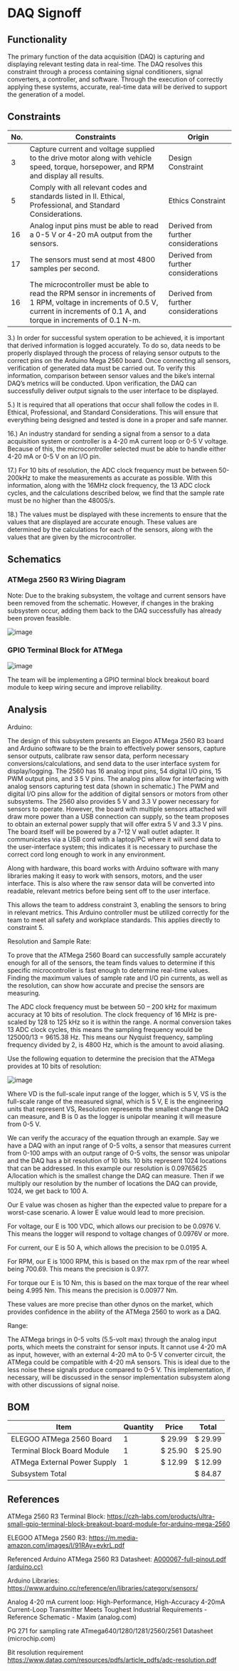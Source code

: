# DAQ Signoff

## Functionality

The primary function of the data acquisition (DAQ) is capturing and displaying relevant testing data in real-time. The DAQ resolves this constraint through a process containing signal conditioners, signal converters, a controller, and software. Through the execution of correctly applying these systems, accurate, real-time data will be derived to support the generation of a model.

## Constraints
|No.        |Constraints   |Origin   |
|---|---------------------|--------|
|3|Capture current and voltage supplied to the drive motor along with vehicle speed, torque, horsepower, and RPM and display all results.         |Design Constraint |
|5|Comply with all relevant codes and standards listed in II. Ethical, Professional, and Standard Considerations.       |Ethics Constraint|
|16|Analog input pins must be able to read a 0-5 V or 4-20 mA output from the sensors.       |Derived from further considerations|
|17|The sensors must send at most 4800 samples per second.       |Derived from further considerations|
|16|The microcontroller must be able to read the RPM sensor in increments of 1 RPM, voltage in increments of 0.5 V, current in increments of 0.1 A, and torque in increments of 0.1 N-m.       |Derived from further considerations|


3.)  In order for successful system operation to be achieved, it is important that derived information is logged accurately. To do so, data needs to be properly displayed through the process of relaying sensor outputs to the correct pins on the Arduino Mega 2560 board. Once connecting all sensors, verification of generated data must be carried out. To verify this information, comparison between sensor values and the bike’s internal DAQ’s metrics will be conducted. Upon verification, the DAQ can successfully deliver output signals to the user interface to be displayed.

5.)   It is required that all operations that occur shall follow the codes in II. Ethical, Professional, and Standard Considerations. This will ensure that everything being designed and tested is done in a proper and safe manner.

16.)   An industry standard for sending a signal from a sensor to a data acquisition system or controller is a 4-20 mA current loop or 0-5 V voltage.  Because of this, the microcontroller selected must be able to handle either 4-20 mA or 0-5 V on an I/O pin.

17.)   For 10 bits of resolution, the ADC clock frequency must be between 50-200kHz to make the measurements as accurate as possible.  With this information, along with the 16MHz clock frequency, the 13 ADC clock cycles, and the calculations described below, we find that the sample rate must be no higher than the 4800S/s.

18.)   The values must be displayed with these increments to ensure that the values that are displayed are accurate enough.  These values are determined by the calculations for each of the sensors, along with the values that are given by the microcontroller.



## Schematics

### ATMega 2560 R3 Wiring Diagram
Note: Due to the braking subsystem, the voltage and current sensors have been removed from the schematic. However, if changes in the braking subsystem occur, adding them back to the DAQ successfully has already been proven feasible.

![image](https://github.com/Dylan2432/Capstone1_Team3_EV-Motorcycle-Chassis-Dynamometer/assets/157453598/73cc76ce-7a36-492f-9340-87c22a202c2c)


### GPIO Terminal Block for ATMega

![image](https://github.com/Dylan2432/Capstone1_Team3_EV-Motorcycle-Chassis-Dynamometer/assets/100161665/8f1a0d65-bd72-4ea7-ab0b-776cb64db4e0)

The team will be implementing a GPIO terminal block breakout board module to keep wiring secure and improve reliability.


## Analysis

Arduino:

The design of this subsystem presents an Elegoo ATMega 2560 R3 board and Arduino software to be the brain to effectively power sensors, capture sensor outputs, calibrate raw sensor data, perform necessary conversions/calculations, and send data to the user interface system for display/logging. The 2560 has 16 analog input pins, 54 digital I/O pins, 15 PWM output pins, and 3 5 V pins. The analog pins allow for interfacing with analog sensors capturing test data (shown in schematic.) The PWM and digital I/O pins allow for the addition of digital sensors or motors from other subsystems. The 2560 also provides 5 V and 3.3 V power necessary for sensors to operate. However, the board with multiple sensors attached will draw more power than a USB connection can supply, so the team proposes to obtain an external power supply that will offer extra 5 V and 3.3 V pins. The board itself will be powered by a 7-12 V wall outlet adapter. It communicates via a USB cord with a laptop/PC where it will send data to the user-interface system; this indicates it is necessary to purchase the correct cord long enough to work in any environment.

Along with hardware, this board works with Arduino software with many libraries making it easy to work with sensors, motors, and the user interface. This is also where the raw sensor data will be converted into readable, relevant metrics before being sent off to the user interface.

This allows the team to address constraint 3, enabling the sensors to bring in relevant metrics. This Arduino controller must be utilized correctly for the team to meet all safety and workplace standards. This applies directly to constraint 5.

Resolution and Sample Rate:

To prove that the ATMega 2560 Board can successfully sample accurately enough for all of the sensors, the team finds values to determine if this specific microcontroller is fast enough to determine real-time values.  Finding the maximum values of sample rate and I/O pin currents, as well as the resolution, can show how accurate and precise the sensors are measuring.

The ADC clock frequency must be between 50 – 200 kHz for maximum accuracy at 10 bits of resolution. The clock frequency of 16 MHz is pre-scaled by 128 to 125 kHz so it is within the range. A normal conversion takes 13 ADC clock cycles, this means the sampling frequency would be 125000/13 = 9615.38 Hz. This means our Nyquist frequency, sampling frequency divided by 2, is 4800 Hz, which is the amount to avoid aliasing.

Use the following equation to determine the precision that the ATMega provides at 10 bits of resolution: 

![image](https://github.com/Dylan2432/Capstone1_Team3_EV-Motorcycle-Chassis-Dynamometer/assets/157453598/720d4f84-d0a3-44b4-ab01-e97a1ae3008c)


  Where VD is the full-scale input range of the logger, which is 5 V, VS is the full-scale range of the measured signal, which is 5 V, E is the engineering units that represent VS, Resolution represents the smallest change the DAQ can measure, and B is 0 as the logger is unipolar meaning it will measure from 0-5 V.

  We can verify the accuracy of the equation through an example. Say we have a DAQ with an input range of 0-5 volts, a sensor that measures current from 0-100 amps with an output range of 0-5 volts, the sensor was unipolar and the DAQ has a bit resolution of 10 bits. 10 bits represent 1024 locations that can be addressed. In this example our resolution is 0.09765625 A/location which is the smallest change the DAQ can measure. Then if we multiply our resolution by the number of locations the DAQ can provide, 1024, we get back to 100 A.


  Our E value was chosen as higher than the expected value to prepare for a worst-case scenario. A lower E value would lead to more precision.

  For voltage, our E is 100 VDC, which allows our precision to be 0.0976 V. This means the logger will respond to voltage changes of 0.0976V or more.

  For current, our E is 50 A, which allows the precision to be 0.0195 A.

  For RPM, our E is 1000 RPM, this is based on the max rpm of the rear wheel being 700.69. This means the precision is 0.977.

  For torque our E is 10 Nm, this is based on the max torque of the rear wheel being 4.995 Nm. This means the precision is 0.00977 Nm.

  These values are more precise than other dynos on the market, which provides confidence in the ability of the ATMega 2560 to work as a DAQ.

Range:

  The ATMega brings in 0-5 volts (5.5-volt max) through the analog input ports, which meets the constraint for sensor inputs. It cannot use 4-20 mA as input, however, with an external 4-20 mA to 0-5 V converter circuit, the ATMega could be compatible with 4-20 mA sensors. This is ideal due to the less noise these signals produce compared to 0-5 V. This implementation, if necessary, will be discussed in the sensor implementation subsystem along with other discussions of signal noise. 



## BOM
|Item        |Quantity   |Price   |Total   |
|------------|-----------|--------|--------|
|ELEGOO ATMega 2560 Board|1          |\$ 29.99 |$ 29.99|
|Terminal Block Board Module |1| $ 25.90| $ 25.90|
|ATMega External Power Supply |1 |$ 12.99|$ 12.99
Subsystem Total |||$ 84.87|

## References

ATMega 2560 R3 Terminal Block:
https://czh-labs.com/products/ultra-small-gpio-terminal-block-breakout-board-module-for-arduino-mega-2560 

ELEGOO ATMega 2560 R3:
https://m.media-amazon.com/images/I/91RAy+evkrL.pdf

Referenced Arduino ATMega 2560 R3 Datasheet:
[A000067-full-pinout.pdf (arduino.cc)](https://docs.arduino.cc/resources/pinouts/A000067-full-pinout.pdf)

Arduino Libraries:
https://www.arduino.cc/reference/en/libraries/category/sensors/

Analog 4-20 mA current loop:
High-Performance, High-Accuracy 4-20mA Current-Loop Transmitter Meets Toughest Industrial Requirements - Reference Schematic - Maxim (analog.com)


PG 271 for sampling rate
ATmega640/1280/1281/2560/2561 Datasheet (microchip.com)

Bit resolution requirement
https://www.dataq.com/resources/pdfs/article_pdfs/adc-resolution.pdf


